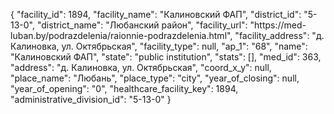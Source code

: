 {
    "facility_id": 1894,
    "facility_name": "Калиновский ФАП",
    "district_id": "5-13-0",
    "district_name": "Любанский район",
    "facility_url": "https:\/\/med-luban.by\/podrazdelenia\/raionnie-podrazdelenia.html",
    "facility_address": "д. Калиновка, ул. Октябрьская",
    "facility_type": null,
    "ap_1": "68",
    "name": "Калиновский ФАП",
    "state": "public institution",
    "stats": [],
    "med_id": 363,
    "address": "д. Калиновка, ул. Октябрьская",
    "coord_x_y": null,
    "place_name": "Любань",
    "place_type": "city",
    "year_of_closing": null,
    "year_of_opening": "0",
    "healthcare_facility_key": 1894,
    "administrative_division_id": "5-13-0"
}